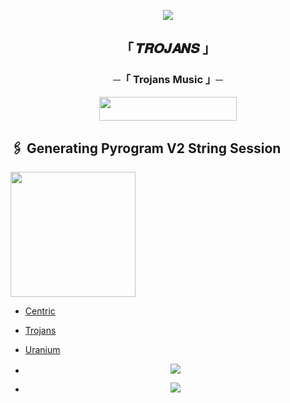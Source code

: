 <p align="center"><a href="https://telegram.me/About_Alexander"><img src="https://te.legra.ph/file/cedaeb7385373df8517f6.jpg"></a></p>

<h2 align="center">
  「 𝑻𝑹𝑶𝑱𝑨𝑵𝑺 」

<h3 align="center">
    ─「 Trojans Music 」─
</h3>

<p align="center"><a href="https://dashboard.heroku.com/new?template=https://github.com/Alex-Trojans/TheAlexaMusic.git"> <img src="https://img.shields.io/badge/Deploy%20On%20Heroku-black?style=for-the-badge&logo=heroku" width="220" height="38.45"/></a></p>

## 🖇 Generating Pyrogram V2 String Session

<p>
<a href="https://t.me/All_Session_Bot"><img src="https://img.shields.io/badge/Generate%20On%20Bot-blueviolet?style=for-the-badge&logo=appveyor" width="200""/></a>





</p>

- [Centric](https://t.me/Developer_Centric)

- [Trojans](https://t.me/About_Alexander)

- [Uranium](https://t.me/YOUR_URANIUM)

- <p align="center"><a href="https://t.me/Trojans_Association"><img src="https://img.shields.io/badge/-Support%20Group-blue.svg?style=for-the-badge&logo=Telegram"></a>

- </p><p align="center"><a href="https://t.me/Trojans_Community"><img src="https://img.shields.io/badge/-Support%20Channel-blue.svg?style=for-the-badge&logo=Telegram"></a>

</p>

